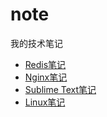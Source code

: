 # note
我的技术笔记

* [Redis笔记](./redis/)  
* [Nginx笔记](./nginx/)  
* [Sublime Text笔记](./sublime/)
* [Linux笔记](./linux/)
